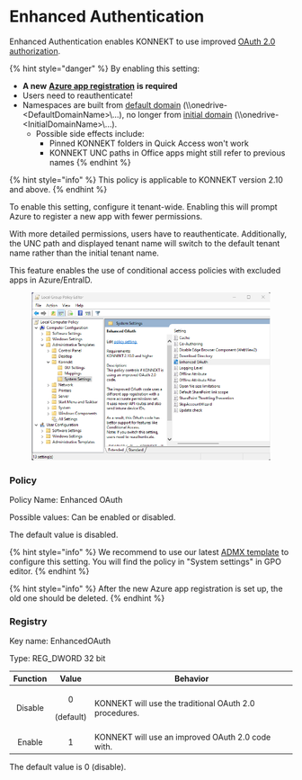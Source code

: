 # Enhanced Authentication

Enhanced Authentication enables KONNEKT to use improved [OAuth 2.0 authorization](https://learn.microsoft.com/en-us/entra/identity-platform/v2-oauth2-auth-code-flow#protocol-details).

{% hint style="danger" %}
By enabling this setting:

* **A new** [**Azure app registration**](../../installation/security/grant-admin-consent-in-enterprise-applications.md) **is required**
* Users need to reauthenticate!
* Namespaces are built from [default domain](https://learn.microsoft.com/en-us/microsoft-365/admin/setup/domains-faq?view=o365-worldwide#how-do-i-set-or-change-the-default-domain-in-microsoft-365) (\\\onedrive-\<DefaultDomainName>\\...), no longer from [initial domain](https://learn.microsoft.com/en-us/microsoft-365/admin/setup/domains-faq?view=o365-worldwide#how-do-i-set-or-change-the-default-domain-in-microsoft-365) (\\\onedrive-\<InitialDomainName>\\...).
  * Possible side effects include:
    * Pinned KONNEKT folders in Quick Access won't work
    * KONNEKT UNC paths in Office apps might still refer to previous names
{% endhint %}

{% hint style="info" %}
This policy is applicable to KONNEKT version 2.10 and above.
{% endhint %}

To enable this setting, configure it tenant-wide. Enabling this will prompt Azure to register a new app with fewer permissions.

With more detailed permissions, users have to reauthenticate. Additionally, the UNC path and displayed tenant name will switch to the default tenant name rather than the initial tenant name.

This feature enables the use of conditional access policies with excluded apps in Azure/EntraID.

<figure><img src="../../.gitbook/assets/image (1) (1).png" alt=""><figcaption></figcaption></figure>

### Policy

Policy Name: Enhanced OAuth

Possible values: Can be enabled or disabled.&#x20;

The default value is disabled.

{% hint style="info" %}
We recommend to use our latest [ADMX template](../management-options/settings-via-gpo.md#admx-file) to configure this setting. You will find the policy in "System settings" in GPO editor.
{% endhint %}

{% hint style="info" %}
After the new Azure app registration is set up, the old one should be deleted.
{% endhint %}



### Registry

Key name: EnhancedOAuth

Type: REG\_DWORD 32 bit

| Function |           Value          | Behavior                                               |
| :------: | :----------------------: | ------------------------------------------------------ |
|  Disable | <p>0</p><p>(default)</p> | KONNEKT will use the traditional OAuth 2.0 procedures. |
|  Enable  |             1            | KONNEKT will use an improved OAuth 2.0 code with.      |

The default value is 0 (disable).
